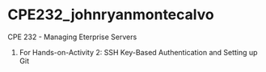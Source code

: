 # CPE232_johnryanmontecalvo
CPE 232 - Managing Eterprise Servers

 1. For Hands-on-Activity 2: SSH Key-Based Authentication and Setting up Git


